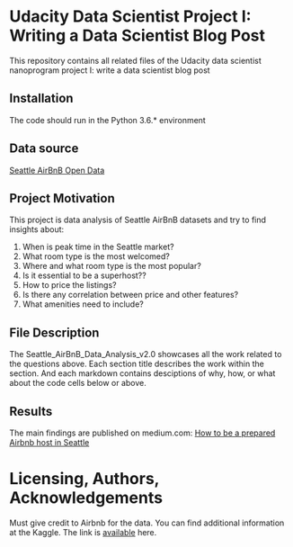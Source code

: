 # Udacity Data Scientist Project I: Writing a Data Scientist Blog Post
This repository contains all related files of the Udacity data scientist nanoprogram project I: write a data scientist blog post

## Installation
The code should run in the Python 3.6.* environment

## Data source
[Seattle AirBnB Open Data](https://www.kaggle.com/airbnb/seattle)

## Project Motivation
This project is data analysis of Seattle AirBnB datasets and try to find insights about:
  1. When is peak time in the Seattle market?
  2. What room type is the most welcomed?
  3. Where and what room type is the most popular?
  4. Is it essential to be a superhost??
  5. How to price the listings?
  6. Is there any correlation between price and other features?
  7. What amenities need to include?

## File Description
  The Seattle_AirBnB_Data_Analysis_v2.0 showcases all the work related to the questions above. Each section title describes the work within the section. And each markdown contains desciptions of why, how, or what about the code cells below or above.

## Results
The main findings are published on medium.com: [How to be a prepared Airbnb host in Seattle](https://medium.com/@wmd1103/how-to-be-a-prepared-airbnb-host-in-seattle-b97814d03dea)

# Licensing, Authors, Acknowledgements
Must give credit to Airbnb for the data. You can find additional information at the Kaggle. The link is [available](https://www.kaggle.com/airbnb/seattle) here.
